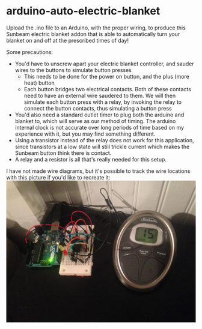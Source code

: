 # arduino-auto-electric-blanket

Upload the .ino file to an Arduino, with the proper wiring, to produce this Sunbeam electric blanket addon that is able to automatically turn your blanket on and off at the prescribed times of day!

Some precautions:
- You'd have to unscrew apart your electric blanket controller, and sauder wires to the buttons to simulate button presses
   - This needs to be done for the power on button, and the plus (more heat) button
   - Each button bridges two electrical contacts.  Both of these contacts need to have an external wire saudered to them.  We will then simulate each button press with a relay, by invoking the relay to connect the button contacts, thus simulating a button press
- You'd also need a standard outlet timer to plug both the arduino and blanket to, which will serve as our method of timing.  The arduino internal clock is not accurate over long periods of time based on my experience with it, but you may find something different.
- Using a transistor instead of the relay does not work for this application, since transistors at a low state will still trickle current which makes the Sunbeam button think there is contact.
- A relay and a resistor is all that's really needed for this setup.

I have not made wire diagrams, but it's possible to track the wire locations with this picture if you'd like to recreate it: 
![image](https://raw.githubusercontent.com/vbajenaru/arduino-auto-electric-blanket/master/pic.jpg)
